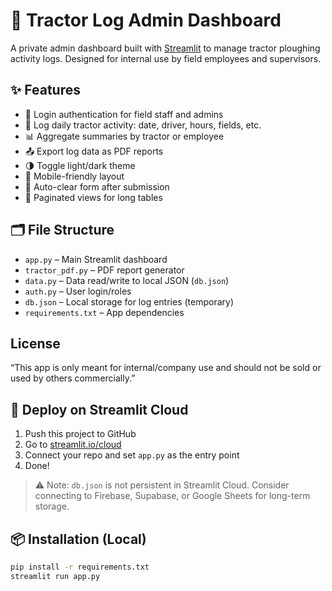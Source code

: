 # 🚜 Tractor Log Admin Dashboard

A private admin dashboard built with [Streamlit](https://streamlit.io/) to manage tractor ploughing activity logs. Designed for internal use by field employees and supervisors.

## ✨ Features

- 🔐 Login authentication for field staff and admins
- 🧾 Log daily tractor activity: date, driver, hours, fields, etc.
- 📊 Aggregate summaries by tractor or employee
- 📤 Export log data as PDF reports
- 🌗 Toggle light/dark theme
- 📱 Mobile-friendly layout
- 🧹 Auto-clear form after submission
- 📄 Paginated views for long tables

## 🗂️ File Structure

- `app.py` – Main Streamlit dashboard
- `tractor_pdf.py` – PDF report generator
- `data.py` – Data read/write to local JSON (`db.json`)
- `auth.py` – User login/roles
- `db.json` – Local storage for log entries (temporary)
- `requirements.txt` – App dependencies

##  License
“This app is only meant for internal/company use and should not be sold or used by others commercially.”

## 🚀 Deploy on Streamlit Cloud

1. Push this project to GitHub
2. Go to [streamlit.io/cloud](https://streamlit.io/cloud)
3. Connect your repo and set `app.py` as the entry point
4. Done!

> ⚠️ Note: `db.json` is not persistent in Streamlit Cloud. Consider connecting to Firebase, Supabase, or Google Sheets for long-term storage.

## 📦 Installation (Local)

```bash
pip install -r requirements.txt
streamlit run app.py

